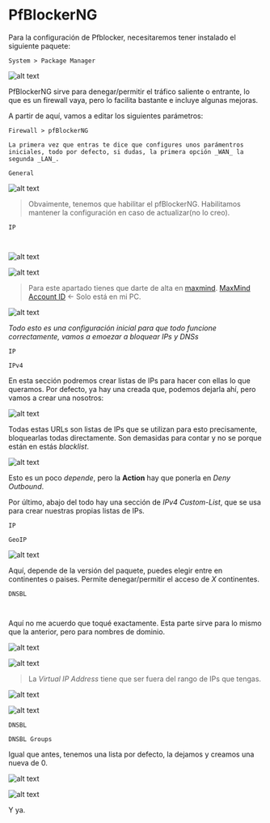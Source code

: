 # PfBlockerNG

Para la configuración de Pfblocker, necesitaremos tener instalado el siguiente paquete:

`System > Package Manager`

![alt text](img/image.png)

PfBlockerNG sirve para denegar/permitir el tráfico saliente o entrante, lo que es un firewall vaya, pero lo facilita bastante e incluye algunas mejoras.

A partir de aquí, vamos a editar los siguientes parámetros:

`Firewall > pfBlockerNG`

    La primera vez que entras te dice que configures unos parámentros iniciales, todo por defecto, si dudas, la primera opción _WAN_ la segunda _LAN_.

`General`

![alt text](img/image-1.png)

> Obvaimente, tenemos que habilitar el pfBlockerNG.
> Habilitamos mantener la configuración en caso de actualizar(no lo creo).

`IP`

` `

![alt text](img/image-2.png)

![alt text](img/image-3.png)

> Para este apartado tienes que darte de alta en [maxmind](https://www.maxmind.com/en/geolite2/signup).
> [MaxMind Account ID](../../../MaxMind_confg) <- Solo está en mi PC.

![alt text](img/image-4.png)

_Todo esto es una configuración inicial para que todo funcione correctamente, vamos a emoezar a bloquear IPs y DNSs_

`IP`

`IPv4`

En esta sección podremos crear listas de IPs para hacer con ellas lo que queramos. Por defecto, ya hay una creada que, podemos dejarla ahí, pero vamos a crear una nosotros:

![alt text](img/image-5.png)

Todas estas URLs son listas de IPs que se utilizan para esto precisamente, bloquearlas todas directamente. Son demasidas para contar y no se porque están en estás _blacklist_.

![alt text](img/image-6.png)

Esto es un poco _depende_, pero la **Action** hay que ponerla en _Deny Outbound_.

Por último, abajo del todo hay una sección de _IPv4 Custom-List_, que se usa para crear nuestras propias listas de IPs.

`IP`

`GeoIP`

![alt text](img/image-7.png)

Aquí, depende de la versión del paquete, puedes elegir entre en continentes o paises. Permite denegar/permitir el acceso de _X_ continentes.

`DNSBL`

` `

Aquí no me acuerdo que toqué exactamente. Esta parte sirve para lo mismo que la anterior, pero para nombres de dominio.

![alt text](img/image-8.png)

![alt text](img/image-9.png)

> La _Virtual IP Address_ tiene que ser fuera del rango de IPs que tengas.

![alt text](img/image-10.png)

![alt text](img/image-11.png)

`DNSBL`

`DNSBL Groups`

Igual que antes, tenemos una lista por defecto, la dejamos y creamos una nueva de 0.

![alt text](img/image-12.png)

![alt text](img/image-13.png)

Y ya.